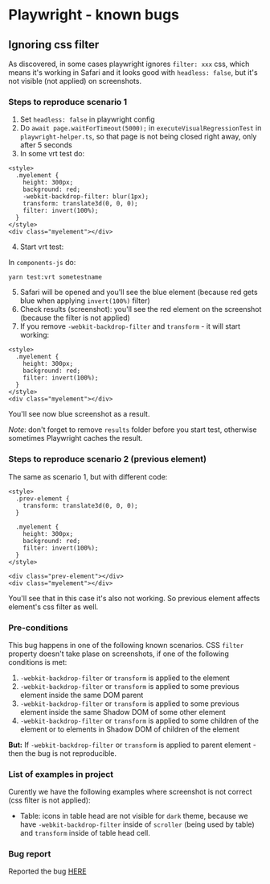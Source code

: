 # Playwright - known bugs

## Ignoring css filter

As discovered, in some cases playwright ignores `filter: xxx` css, which means it's working in Safari and it looks good
with `headless: false`, but it's not visible (not applied) on screenshots.

### Steps to reproduce scenario 1

1. Set `headless: false` in playwright config
2. Do `await page.waitForTimeout(5000);` in `executeVisualRegressionTest` in `playwright-helper.ts`, so that page is not
   being closed right away, only after 5 seconds
3. In some vrt test do:

```
<style>
  .myelement {
    height: 300px;
    background: red;
    -webkit-backdrop-filter: blur(1px);
    transform: translate3d(0, 0, 0);
    filter: invert(100%);
  }
</style>
<div class="myelement"></div>
```

4. Start vrt test:

In `components-js` do:

```
yarn test:vrt sometestname
```

5. Safari will be opened and you'll see the blue element (because red gets blue when applying `invert(100%)` filter)
6. Check results (screenshot): you'll see the red element on the screenshot (because the filter is not applied)
7. If you remove `-webkit-backdrop-filter` and `transform` - it will start working:

```
<style>
  .myelement {
    height: 300px;
    background: red;
    filter: invert(100%);
  }
</style>
<div class="myelement"></div>
```

You'll see now blue screenshot as a result.

_Note_: don't forget to remove `results` folder before you start test, otherwise sometimes Playwright caches the result.

### Steps to reproduce scenario 2 (previous element)

The same as scenario 1, but with different code:

```
<style>
  .prev-element {
    transform: translate3d(0, 0, 0);
  }

  .myelement {
    height: 300px;
    background: red;
    filter: invert(100%);
  }
</style>

<div class="prev-element"></div>
<div class="myelement"></div>
```

You'll see that in this case it's also not working. So previous element affects element's css filter as well.

### Pre-conditions

This bug happens in one of the following known scenarios. CSS `filter` property doesn't take plase on screenshots, if
one of the following conditions is met:

1. `-webkit-backdrop-filter` or `transform` is applied to the element
2. `-webkit-backdrop-filter` or `transform` is applied to some previous element inside the same DOM parent
3. `-webkit-backdrop-filter` or `transform` is applied to some previous element inside the same Shadow DOM of some other
   element
4. `-webkit-backdrop-filter` or `transform` is applied to some children of the element or to elements in Shadow DOM of
   children of the element

**But:** If `-webkit-backdrop-filter` or `transform` is applied to parent element - then the bug is not reproducible.

### List of examples in project

Curently we have the following examples where screenshot is not correct (css filter is not applied):

- Table: icons in table head are not visible for `dark` theme, because we have `-webkit-backdrop-filter` inside of
  `scroller` (being used by table) and `transform` inside of table head cell.

### Bug report

Reported the bug [HERE](https://github.com/microsoft/playwright/issues/13605#issuecomment-1477592706)
